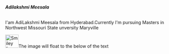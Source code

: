 <h6><b>Adilakshmi Meesala</b></h6>
<p>I'am AdiLakshmi Meesala from Hyderabad.Currently I'm pursuing Masters in Northwest Missouri State unversity Maryville</p>
<p> <img src="/C:\Users\S556508\Desktop" alt="Smiley face" style= "width:42px;height:42px;">The image will float to the below of the text</p>
<a href="About Me"</a>

